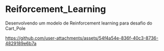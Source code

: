 # Reiforcement_Learning
Desenvolvendo um modelo de Reinforcement learning para desafio do Cart_Pole



https://github.com/user-attachments/assets/54f4a54e-836f-40c3-8736-4829189e6b7a

